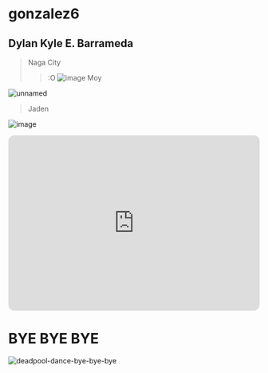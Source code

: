 # gonzalez6
## Dylan Kyle E. Barrameda
> Naga City
> > :O
![image](https://github.com/user-attachments/assets/006e17fb-82cc-4ba1-9377-d1a53edd1e98)
> Moy

![unnamed](https://github.com/user-attachments/assets/701e35ab-e13f-4032-a903-4f4ae79acaaf)
> Jaden

![image](https://github.com/user-attachments/assets/f68b6aa2-846a-4caa-bc97-c6f05eec0d18)

<iframe style="border-radius:12px" src="https://open.spotify.com/embed/track/3Eb5sztvEMa0Mqnb8DUAlU?utm_source=generator" width="100%" height="352" frameBorder="0" allowfullscreen="" allow="autoplay; clipboard-write; encrypted-media; fullscreen; picture-in-picture" loading="lazy"></iframe>

# BYE BYE BYE

![deadpool-dance-bye-bye-bye](https://github.com/user-attachments/assets/778ac468-c509-4821-af1a-640535a0767f)
